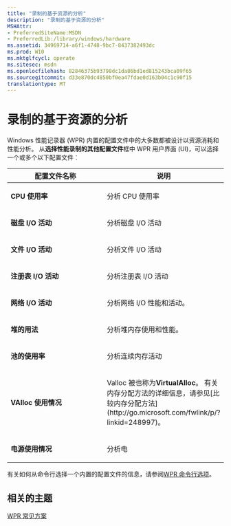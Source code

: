 ```yaml
---
title: "录制的基于资源的分析"
description: "录制的基于资源的分析"
MSHAttr:
- PreferredSiteName:MSDN
- PreferredLib:/library/windows/hardware
ms.assetid: 34969714-a6f1-4748-9bc7-8437382493dc
ms.prod: W10
ms.mktglfcycl: operate
ms.sitesec: msdn
ms.openlocfilehash: 82846375b93798dc1da86bd1ed815243bca09f65
ms.sourcegitcommit: d33e870dc4850bf0ea47fdae0d163b04c1c90f15
translationtype: MT
---
```

# <a name="recording-for-resource-based-analysis"></a>录制的基于资源的分析


Windows 性能记录器 (WPR) 内置的配置文件中的大多数都被设计以资源消耗和性能分析。 从**选择性能录制的其他配置文件**框中 WPR 用户界面 (UI)，可以选择一个或多个以下配置文件︰

<table>
<colgroup>
<col width="50%" />
<col width="50%" />
</colgroup>
<thead>
<tr class="header">
<th>配置文件名称</th>
<th>说明</th>
</tr>
</thead>
<tbody>
<tr class="odd">
<td><p><strong>CPU 使用率</strong></p></td>
<td><p>分析 CPU 使用率</p></td>
</tr>
<tr class="even">
<td><p><strong>磁盘 I/O 活动</strong></p></td>
<td><p>分析磁盘 I/O 活动</p></td>
</tr>
<tr class="odd">
<td><p><strong>文件 I/O 活动</strong></p></td>
<td><p>分析文件 I/O 活动</p></td>
</tr>
<tr class="even">
<td><p><strong>注册表 I/O 活动</strong></p></td>
<td><p>分析注册表 I/O 活动</p></td>
</tr>
<tr class="odd">
<td><p><strong>网络 I/O 活动</strong></p></td>
<td><p>分析网络 I/O 性能和活动。</p></td>
</tr>
<tr class="even">
<td><p><strong>堆的用法</strong></p></td>
<td><p>分析堆内存使用和性能。</p></td>
</tr>
<tr class="odd">
<td><p><strong>池的使用率</strong></p></td>
<td><p>分析连续内存活动</p></td>
</tr>
<tr class="even">
<td><p><strong>VAlloc 使用情况</strong></p></td>
<td><p>Valloc 被也称为<strong>VirtualAlloc</strong>。 有关内存分配方法的详细信息，请参见[比较内存分配方法](http://go.microsoft.com/fwlink/p/?linkid=248997)。</p></td>
</tr>
<tr class="odd">
<td><p><strong>电源使用情况</strong></p></td>
<td><p>分析电</p></td>
</tr>
</tbody>
</table>

 

有关如何从命令行选择一个内置的配置文件的信息，请参阅[WPR 命令行选项](wpr-command-line-options.md)。

## <a name="related-topics"></a>相关的主题


[WPR 常见方案](windows-performance-recorder-common-scenarios.md)

 

 







